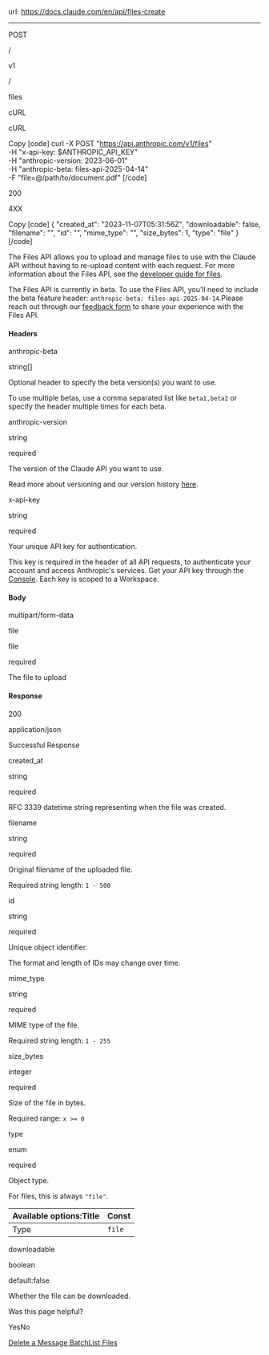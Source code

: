 url: https://docs.claude.com/en/api/files-create

---

POST

/

v1

/

files

cURL

cURL

Copy
[code]
    curl -X POST "https://api.anthropic.com/v1/files" \
         -H "x-api-key: $ANTHROPIC_API_KEY" \
         -H "anthropic-version: 2023-06-01" \
         -H "anthropic-beta: files-api-2025-04-14" \
         -F "file=@/path/to/document.pdf"
[/code]

200

4XX

Copy
[code]
    {
      "created_at": "2023-11-07T05:31:56Z",
      "downloadable": false,
      "filename": "<string>",
      "id": "<string>",
      "mime_type": "<string>",
      "size_bytes": 1,
      "type": "file"
    }
[/code]

The Files API allows you to upload and manage files to use with the Claude API without having to re-upload content with each request. For more information about the Files API, see the [developer guide for files](/en/docs/build-with-claude/files).

The Files API is currently in beta. To use the Files API, you’ll need to include the beta feature header: `anthropic-beta: files-api-2025-04-14`.Please reach out through our [feedback form](https://forms.gle/tisHyierGwgN4DUE9) to share your experience with the Files API.

#### Headers

anthropic-beta

string\[\]

Optional header to specify the beta version\(s\) you want to use.

To use multiple betas, use a comma separated list like `beta1,beta2` or specify the header multiple times for each beta.

anthropic-version

string

required

The version of the Claude API you want to use.

Read more about versioning and our version history [here](/api/versioning).

x-api-key

string

required

Your unique API key for authentication.

This key is required in the header of all API requests, to authenticate your account and access Anthropic's services. Get your API key through the [Console](https://console.anthropic.com/settings/keys). Each key is scoped to a Workspace.

#### Body

multipart/form-data

file

file

required

The file to upload

#### Response

200

application/json

Successful Response

created\_at

string<date-time>

required

RFC 3339 datetime string representing when the file was created.

filename

string

required

Original filename of the uploaded file.

Required string length: `1 - 500`

id

string

required

Unique object identifier.

The format and length of IDs may change over time.

mime\_type

string

required

MIME type of the file.

Required string length: `1 - 255`

size\_bytes

integer

required

Size of the file in bytes.

Required range: `x >= 0`

type

enum<string>

required

Object type.

For files, this is always `"file"`.

Available options:Title| Const
---|---
Type| `file`

downloadable

boolean

default:false

Whether the file can be downloaded.

Was this page helpful?

YesNo

[Delete a Message Batch](/en/api/deleting-message-batches)[List Files](/en/api/files-list)
